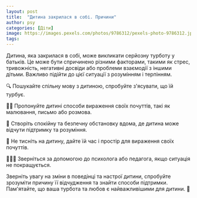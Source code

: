 ```yaml
---
layout: post
title:  "Дитина закрилася в собі. Причини"
author: psy
categories: [Діти]
image: https://images.pexels.com/photos/9786312/pexels-photo-9786312.jpeg?auto=compress&cs=tinysrgb&fit=crop&h=627&w=1200
tags: 
---
```


Дитина, яка закрилася в собі, може викликати серйозну турботу у батьків. Це може бути спричинено різними факторами, такими як стрес, тривожність, негативні досвіди або проблеми взаємодії з іншими дітьми. Важливо підійти до цієї ситуації з розумінням і терпінням.

🔍 Пошукайте спільну мову з дитиною, спробуйте з'ясувати, що їй турбує.

🧘‍♀️ Пропонуйте дитині способи вираження своїх почуттів, такі як малювання, письмо або розмова.

🌿 Створіть спокійну та безпечну обстановку вдома, де дитина може відчути підтримку та розуміння.

💬 Не тисніть на дитину, дайте їй час і простір для вираження своїх почуттів.

👩‍👧‍👦 Зверніться за допомогою до психолога або педагога, якщо ситуація не покращується.

Зверніть увагу на зміни в поведінці та настрої дитини, спробуйте зрозуміти причину її відчудження та знайти способи підтримки. Пам'ятайте, що ваша турбота та любов є найважливішими для дитини. 🌟


